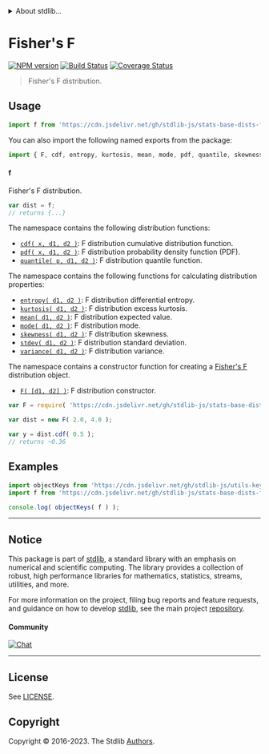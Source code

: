 <!--

@license Apache-2.0

Copyright (c) 2018 The Stdlib Authors.

Licensed under the Apache License, Version 2.0 (the "License");
you may not use this file except in compliance with the License.
You may obtain a copy of the License at

   http://www.apache.org/licenses/LICENSE-2.0

Unless required by applicable law or agreed to in writing, software
distributed under the License is distributed on an "AS IS" BASIS,
WITHOUT WARRANTIES OR CONDITIONS OF ANY KIND, either express or implied.
See the License for the specific language governing permissions and
limitations under the License.

-->


<details>
  <summary>
    About stdlib...
  </summary>
  <p>We believe in a future in which the web is a preferred environment for numerical computation. To help realize this future, we've built stdlib. stdlib is a standard library, with an emphasis on numerical and scientific computation, written in JavaScript (and C) for execution in browsers and in Node.js.</p>
  <p>The library is fully decomposable, being architected in such a way that you can swap out and mix and match APIs and functionality to cater to your exact preferences and use cases.</p>
  <p>When you use stdlib, you can be absolutely certain that you are using the most thorough, rigorous, well-written, studied, documented, tested, measured, and high-quality code out there.</p>
  <p>To join us in bringing numerical computing to the web, get started by checking us out on <a href="https://github.com/stdlib-js/stdlib">GitHub</a>, and please consider <a href="https://opencollective.com/stdlib">financially supporting stdlib</a>. We greatly appreciate your continued support!</p>
</details>

# Fisher's F

[![NPM version][npm-image]][npm-url] [![Build Status][test-image]][test-url] [![Coverage Status][coverage-image]][coverage-url] <!-- [![dependencies][dependencies-image]][dependencies-url] -->

> Fisher's F distribution.



<section class="usage">

## Usage

```javascript
import f from 'https://cdn.jsdelivr.net/gh/stdlib-js/stats-base-dists-f@v0.1.0-deno/mod.js';
```

You can also import the following named exports from the package:

```javascript
import { F, cdf, entropy, kurtosis, mean, mode, pdf, quantile, skewness, stdev, variance } from 'https://cdn.jsdelivr.net/gh/stdlib-js/stats-base-dists-f@v0.1.0-deno/mod.js';
```

#### f

Fisher's F distribution.

```javascript
var dist = f;
// returns {...}
```

The namespace contains the following distribution functions:

<!-- <toc pattern="*+(cdf|pdf|mgf|quantile)*"> -->

<div class="namespace-toc">

-   <span class="signature">[`cdf( x, d1, d2 )`][@stdlib/stats/base/dists/f/cdf]</span><span class="delimiter">: </span><span class="description">F distribution cumulative distribution function.</span>
-   <span class="signature">[`pdf( x, d1, d2 )`][@stdlib/stats/base/dists/f/pdf]</span><span class="delimiter">: </span><span class="description">F distribution probability density function (PDF).</span>
-   <span class="signature">[`quantile( p, d1, d2 )`][@stdlib/stats/base/dists/f/quantile]</span><span class="delimiter">: </span><span class="description">F distribution quantile function.</span>

</div>

<!-- </toc> -->

The namespace contains the following functions for calculating distribution properties:

<!-- <toc pattern="*+(entropy|kurtosis|mean|median|mode|skewness|stdev|variance)*"> -->

<div class="namespace-toc">

-   <span class="signature">[`entropy( d1, d2 )`][@stdlib/stats/base/dists/f/entropy]</span><span class="delimiter">: </span><span class="description">F distribution differential entropy.</span>
-   <span class="signature">[`kurtosis( d1, d2 )`][@stdlib/stats/base/dists/f/kurtosis]</span><span class="delimiter">: </span><span class="description">F distribution excess kurtosis.</span>
-   <span class="signature">[`mean( d1, d2 )`][@stdlib/stats/base/dists/f/mean]</span><span class="delimiter">: </span><span class="description">F distribution expected value.</span>
-   <span class="signature">[`mode( d1, d2 )`][@stdlib/stats/base/dists/f/mode]</span><span class="delimiter">: </span><span class="description">F distribution mode.</span>
-   <span class="signature">[`skewness( d1, d2 )`][@stdlib/stats/base/dists/f/skewness]</span><span class="delimiter">: </span><span class="description">F distribution skewness.</span>
-   <span class="signature">[`stdev( d1, d2 )`][@stdlib/stats/base/dists/f/stdev]</span><span class="delimiter">: </span><span class="description">F distribution standard deviation.</span>
-   <span class="signature">[`variance( d1, d2 )`][@stdlib/stats/base/dists/f/variance]</span><span class="delimiter">: </span><span class="description">F distribution variance.</span>

</div>

<!-- </toc> -->

The namespace contains a constructor function for creating a [Fisher's F][f-distribution] distribution object.

<!-- <toc pattern="*ctor*"> -->

<div class="namespace-toc">

-   <span class="signature">[`F( [d1, d2] )`][@stdlib/stats/base/dists/f/ctor]</span><span class="delimiter">: </span><span class="description">F distribution constructor.</span>

</div>

<!-- </toc> -->

```javascript
var F = require( 'https://cdn.jsdelivr.net/gh/stdlib-js/stats-base-dists-f' ).F;

var dist = new F( 2.0, 4.0 );

var y = dist.cdf( 0.5 );
// returns ~0.36
```

</section>

<!-- /.usage -->

<section class="examples">

## Examples

<!-- TODO: better examples -->

<!-- eslint no-undef: "error" -->

```javascript
import objectKeys from 'https://cdn.jsdelivr.net/gh/stdlib-js/utils-keys@deno/mod.js';
import f from 'https://cdn.jsdelivr.net/gh/stdlib-js/stats-base-dists-f@v0.1.0-deno/mod.js';

console.log( objectKeys( f ) );
```

</section>

<!-- /.examples -->

<!-- Section for related `stdlib` packages. Do not manually edit this section, as it is automatically populated. -->

<section class="related">

</section>

<!-- /.related -->

<!-- Section for all links. Make sure to keep an empty line after the `section` element and another before the `/section` close. -->


<section class="main-repo" >

* * *

## Notice

This package is part of [stdlib][stdlib], a standard library with an emphasis on numerical and scientific computing. The library provides a collection of robust, high performance libraries for mathematics, statistics, streams, utilities, and more.

For more information on the project, filing bug reports and feature requests, and guidance on how to develop [stdlib][stdlib], see the main project [repository][stdlib].

#### Community

[![Chat][chat-image]][chat-url]

---

## License

See [LICENSE][stdlib-license].


## Copyright

Copyright &copy; 2016-2023. The Stdlib [Authors][stdlib-authors].

</section>

<!-- /.stdlib -->

<!-- Section for all links. Make sure to keep an empty line after the `section` element and another before the `/section` close. -->

<section class="links">

[npm-image]: http://img.shields.io/npm/v/@stdlib/stats-base-dists-f.svg
[npm-url]: https://npmjs.org/package/@stdlib/stats-base-dists-f

[test-image]: https://github.com/stdlib-js/stats-base-dists-f/actions/workflows/test.yml/badge.svg?branch=v0.1.0
[test-url]: https://github.com/stdlib-js/stats-base-dists-f/actions/workflows/test.yml?query=branch:v0.1.0

[coverage-image]: https://img.shields.io/codecov/c/github/stdlib-js/stats-base-dists-f/main.svg
[coverage-url]: https://codecov.io/github/stdlib-js/stats-base-dists-f?branch=main

<!--

[dependencies-image]: https://img.shields.io/david/stdlib-js/stats-base-dists-f.svg
[dependencies-url]: https://david-dm.org/stdlib-js/stats-base-dists-f/main

-->

[chat-image]: https://img.shields.io/gitter/room/stdlib-js/stdlib.svg
[chat-url]: https://app.gitter.im/#/room/#stdlib-js_stdlib:gitter.im

[stdlib]: https://github.com/stdlib-js/stdlib

[stdlib-authors]: https://github.com/stdlib-js/stdlib/graphs/contributors

[umd]: https://github.com/umdjs/umd
[es-module]: https://developer.mozilla.org/en-US/docs/Web/JavaScript/Guide/Modules

[deno-url]: https://github.com/stdlib-js/stats-base-dists-f/tree/deno
[umd-url]: https://github.com/stdlib-js/stats-base-dists-f/tree/umd
[esm-url]: https://github.com/stdlib-js/stats-base-dists-f/tree/esm
[branches-url]: https://github.com/stdlib-js/stats-base-dists-f/blob/main/branches.md

[stdlib-license]: https://raw.githubusercontent.com/stdlib-js/stats-base-dists-f/main/LICENSE

[f-distribution]: https://en.wikipedia.org/wiki/F_distribution

<!-- <toc-links> -->

[@stdlib/stats/base/dists/f/ctor]: https://github.com/stdlib-js/stats-base-dists-f-ctor/tree/deno

[@stdlib/stats/base/dists/f/entropy]: https://github.com/stdlib-js/stats-base-dists-f-entropy/tree/deno

[@stdlib/stats/base/dists/f/kurtosis]: https://github.com/stdlib-js/stats-base-dists-f-kurtosis/tree/deno

[@stdlib/stats/base/dists/f/mean]: https://github.com/stdlib-js/stats-base-dists-f-mean/tree/deno

[@stdlib/stats/base/dists/f/mode]: https://github.com/stdlib-js/stats-base-dists-f-mode/tree/deno

[@stdlib/stats/base/dists/f/skewness]: https://github.com/stdlib-js/stats-base-dists-f-skewness/tree/deno

[@stdlib/stats/base/dists/f/stdev]: https://github.com/stdlib-js/stats-base-dists-f-stdev/tree/deno

[@stdlib/stats/base/dists/f/variance]: https://github.com/stdlib-js/stats-base-dists-f-variance/tree/deno

[@stdlib/stats/base/dists/f/cdf]: https://github.com/stdlib-js/stats-base-dists-f-cdf/tree/deno

[@stdlib/stats/base/dists/f/pdf]: https://github.com/stdlib-js/stats-base-dists-f-pdf/tree/deno

[@stdlib/stats/base/dists/f/quantile]: https://github.com/stdlib-js/stats-base-dists-f-quantile/tree/deno

<!-- </toc-links> -->

</section>

<!-- /.links -->
